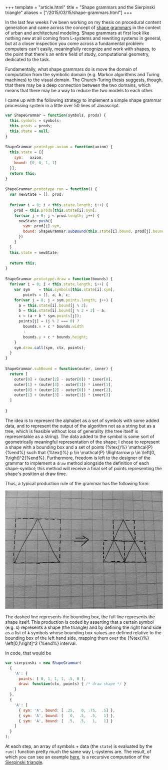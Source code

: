 +++
template = "article.html"
title = "Shape grammars and the Sierpinski triangle"
aliases = ["/2015/03/15/shape-grammars.html"]
+++

In the last few weeks I've been working on my thesis on procedural content
generation and came across the concept of [shape grammars](http://en.wikipedia.org/wiki/Shape_grammar)
in the context of urban and architectural modeling. <!-- more --> Shape grammars at first
look like nothing new at all coming from L-systems and rewriting systems in
general, but at a closer inspection you come across a fundamental problem:
computers can't easily, meaningfully recognize and work with shapes, to the
point that there's an entire field of study, computational geometry, dedicated
to the task.

Fundamentally, what shape grammars do is move the domain of computation from
the symbolic domain (e.g. Markov algorithms and Turing machines) to the visual
domain. The Church-Turing thesis suggests, though, that there may be a deep
connection between the two domains, which means that there may be a way to
reduce the two models to each other.

I came up with the following strategy to implement a simple shape grammar
processing system in a little over 50 lines of Javascript.

```javascript
var ShapeGrammar = function(symbols, prods) {
  this.symbols = symbols;
  this.prods = prods;
  this.state = null;
}

ShapeGrammar.prototype.axiom = function(axiom) {
  this.state = [{
    sym:   axiom,
    bound: [0, 0, 1, 1]
  }];
  return this;
}

ShapeGrammar.prototype.run = function() {
  var newState = [], prod;

  for(var i = 0; i < this.state.length; i++) {
    prod = this.prods[this.state[i].sym];
    for(var j = 0; j < prod.length; j++) {
      newState.push({
        sym: prod[j].sym,
        bound: ShapeGrammar.subBound(this.state[i].bound, prod[j].bound)
      })
    }
  }
  this.state = newState;

  return this;
}

ShapeGrammar.prototype.draw = function(bounds) {
  for(var i = 0; i < this.state.length; i++) {
    var sym    = this.symbols[this.state[i].sym],
        points = [], a, b, c;
    for(var j = 0; j < sym.points.length; j++) {
      a = this.state[i].bound[j % 2];
      b = this.state[i].bound[j % 2 + 2] - a;
      c = (a + b * sym.points[j]);
      points[j] = (j % 2 === 0) ? 
        bounds.x + c * bounds.width
        :
        bounds.y + c * bounds.height;
    }
    sym.draw.call(sym, ctx, points);
  }
}

ShapeGrammar.subBound = function(outer, inner) {
  return [
    outer[0] + (outer[2] - outer[0]) * inner[0],
    outer[1] + (outer[3] - outer[1]) * inner[1],
    outer[0] + (outer[2] - outer[0]) * inner[2],
    outer[1] + (outer[3] - outer[1]) * inner[3]
  ]

}
```

The idea is to represent the alphabet as a set of symbols with some added data,
and to represent the output of the algorithm not as a string but as a tree,
which is feasible without loss of generality (the tree itself is representable
as a string). The data added to the symbol is some sort of geometrically
meaningful representation of the shape; I chose to represent a shape with a
bounding box and a set of points {%tex()%} \mathcal{P} {%end%} such that {%tex()%} p \in \mathcal{P} \Rightarrow p \in \left[0, 1\right]^2{%end%}. Furthermore,
freedom is left to the designer of the grammar to implement a `draw` method
alongside the definition of each shape-symbol; this method will receive a final
set of points representing the shape's position at draw time.

Thus, a typical production rule of the grammar has the following form:

![Production](/data/2015-03-11/sierp.jpg)

The dashed line represents the bounding box, the full line represents the shape
itself. This production is coded by asserting that a certain symbol (e.g. `A`)
represents a shape (the triangle) and by defining the right hand side as a list
of `A` symbols whose bounding box values are defined relative to the bounding
box of the left hand side, mapping them over the {%tex()%} \left[0,1\right]^2 {%end%}
interval.

In code, that would be

```javascript
var sierpinski = new ShapeGrammar(
  {
    'A': {
      points: [ 0, 1, 1, 1, .5, 0 ],
      draw: function(ctx, points) { /* draw shape */ }
    }
  },
  {
    'A': [
      { sym: 'A', bound: [ .25,   0, .75,  .5] },
      { sym: 'A', bound: [   0,  .5,  .5,   1] },
      { sym: 'A', bound: [  .5,  .5,   1,   1] }
    ]
  }
);
```

At each step, an array of symbols + data (the `state`) is evaluated by the
`run()` function pretty much the same way L-systems are. The result, of which
you can see an example [here](/thesis/source/10-sierpinski), is a recursive
computation of the [Sierpinski triangle](http://en.wikipedia.org/wiki/Sierpinski_triangle).
